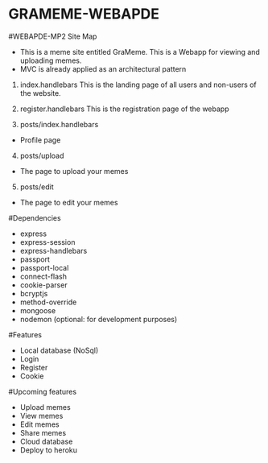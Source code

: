 # GRAMEME-WEBAPDE

#WEBAPDE-MP2 Site Map
- This is a meme site entitled GraMeme. This is a Webapp for viewing and uploading memes. 
- MVC is already applied as an architectural pattern

1. index.handlebars
This is the landing page of all users and non-users of the website.

2. register.handlebars
This is the registration page of the webapp

3. posts/index.handlebars
- Profile page

4. posts/upload
- The page to upload your memes

5. posts/edit
- The page to edit your memes

#Dependencies
- express
- express-session
- express-handlebars
- passport
- passport-local
- connect-flash
- cookie-parser
- bcryptjs
- method-override
- mongoose
- nodemon (optional: for development purposes)

#Features
- Local database (NoSql)
- Login
- Register
- Cookie

#Upcoming features
- Upload memes
- View memes
- Edit memes
- Share memes
- Cloud database
- Deploy to heroku
